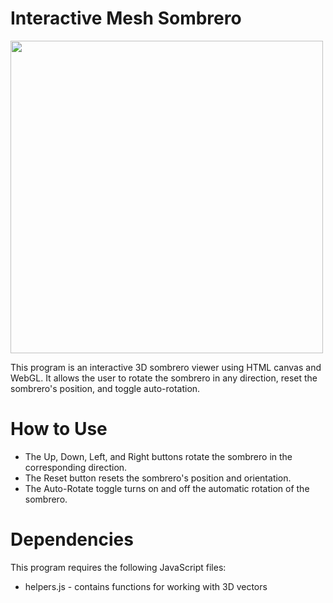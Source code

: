 # Interactive Mesh Sombrero

<img src="https://user-images.githubusercontent.com/108101472/209432069-e630aa18-f260-4c35-b2b0-0b21959c2d2b.png" style="width: 500px;">

This program is an interactive 3D sombrero viewer using HTML canvas and WebGL. It allows the user to rotate the sombrero in any direction, reset the sombrero's position, and toggle auto-rotation.

# How to Use

* The Up, Down, Left, and Right buttons rotate the sombrero in the corresponding direction.
* The Reset button resets the sombrero's position and orientation.
* The Auto-Rotate toggle turns on and off the automatic rotation of the sombrero.

# Dependencies

This program requires the following JavaScript files:

* helpers.js - contains functions for working with 3D vectors
